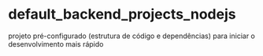 # default_backend_projects_nodejs
projeto pré-configurado (estrutura de código e dependências) para iniciar o desenvolvimento mais rápido

